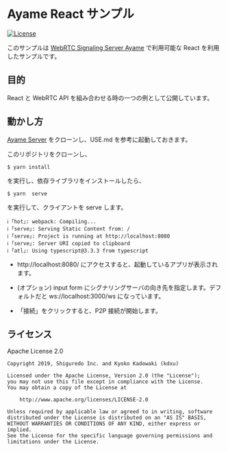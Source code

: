 # Ayame React サンプル

[![License](https://img.shields.io/badge/License-Apache%202.0-blue.svg)](https://opensource.org/licenses/Apache-2.0)

このサンプルは [WebRTC Signaling Server Ayame](https://github.com/shiguredo/ayame) で利用可能な React を利用したサンプルです。

## 目的

React と WebRTC API を組み合わせる時の一つの例として公開しています。

## 動かし方

[Ayame Server](https://github.com/shiguredo/ayame) をクローンし、USE.md を参考に起動しておきます。

このリポジトリをクローンし、

```
$ yarn install
```
を実行し、依存ライブラリをインストールしたら、

```
$ yarn  serve
```

を実行して、クライアントを serve します。

```
ℹ ｢hot｣: webpack: Compiling...
ℹ ｢serve｣: Serving Static Content from: /
ℹ ｢serve｣: Project is running at http://localhost:8080
ℹ ｢serve｣: Server URI copied to clipboard
ℹ ｢atl｣: Using typescript@3.3.3 from typescript
```
- http://localhost:8080/ にアクセスすると、起動しているアプリが表示されます。

- (オプション) input form にシグナリングサーバの向き先を指定します。デフォルトだと ws://localhost:3000/ws  になっています。

- 「接続」をクリックすると、P2P 接続が開始します。


## ライセンス

Apache License 2.0

```
Copyright 2019, Shiguredo Inc. and Kyoko Kadowaki (kdxu)

Licensed under the Apache License, Version 2.0 (the "License");
you may not use this file except in compliance with the License.
You may obtain a copy of the License at

    http://www.apache.org/licenses/LICENSE-2.0

Unless required by applicable law or agreed to in writing, software
distributed under the License is distributed on an "AS IS" BASIS,
WITHOUT WARRANTIES OR CONDITIONS OF ANY KIND, either express or implied.
See the License for the specific language governing permissions and
limitations under the License.
```

